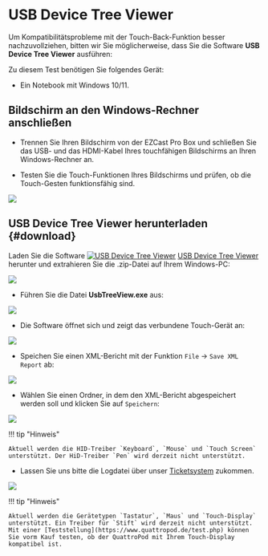 # USB Device Tree Viewer 

Um Kompatibilitätsprobleme mit der Touch-Back-Funktion besser nachzuvollziehen, bitten wir Sie möglicherweise, dass Sie die Software **USB Device Tree Viewer** ausführen:

Zu diesem Test benötigen Sie folgendes Gerät:

* Ein Notebook mit Windows 10/11.

## Bildschirm an den Windows-Rechner anschließen

* Trennen Sie Ihren Bildschirm von der EZCast Pro Box und schließen Sie das USB- und das HDMI-Kabel Ihres touchfähigen Bildschirms an Ihren Windows-Rechner an.

* Testen Sie die Touch-Funktionen Ihres Bildschirms und prüfen, ob die Touch-Gesten funktionsfähig sind.

![](/assets/img/Using.TouchBack.png)

## USB Device Tree Viewer herunterladen {#download}

Laden Sie die Software [![USB Device Tree Viewer](/assets/img/usbtreeview.icon.png)](https://download.stueber.de/doc/de/support/UsbTreeView_x64.zip) [USB Device Tree Viewer ](https://download.stueber.de/doc/de/support/UsbTreeView_x64.zip) herunter und extrahieren Sie die .zip-Datei auf Ihrem Windows-PC:

![](/assets/img/usbdevicetree.extract.png)

* Führen Sie die Datei **UsbTreeView.exe** aus:

![](/assets/img/usbdevicetree.exe.png)

* Die Software öffnet sich und zeigt das verbundene Touch-Gerät an:

![](/assets/img/usbdevicetree.open.png)

* Speichen Sie einen XML-Bericht mit der Funktion `File` -> `Save XML Report` ab:

![](/assets/img/usbdevicetree.save.xml1.png)

* Wählen Sie einen Ordner, in dem den XML-Bericht abgespeichert werden soll und klicken Sie auf `Speichern`:

![](/assets/img/usbdevicetree.save.xml2.png)

!!! tip "Hinweis"

    Aktuell werden die HID-Treiber `Keyboard`, `Mouse` und `Touch Screen` unterstützt. Der HiD-Treiber `Pen` wird derzeit nicht unterstützt.

* Lassen Sie uns bitte die Logdatei über unser [Ticketsystem](https://support.stueber.de) zukommen. 

![](/assets/img/logfile.ticket.png)

!!! tip "Hinweis"

    Aktuell werden die Gerätetypen `Tastatur`, `Maus` und `Touch-Display` unterstützt. Ein Treiber für `Stift` wird derzeit nicht unterstützt. Mit einer [Teststellung](https://www.quattropod.de/test.php) können Sie vorm Kauf testen, ob der QuattroPod mit Ihrem Touch-Display kompatibel ist.